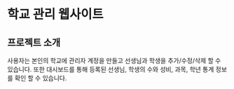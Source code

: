 # 학교 관리 웹사이트

## 프로젝트 소개
사용자는 본인의 학교에 관리자 계정을 만들고 선생님과 학생을 추가/수정/삭제 할 수 있습니다.
또한 대시보드를 통해 등록된 선생님, 학생의 수와 성비, 과목, 학년 통계 정보를 확인 할 수 있습니다.



